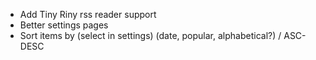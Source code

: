 - Add Tiny Riny rss reader  support
- Better settings pages
- Sort items by (select in settings) (date, popular, alphabetical?) / ASC-DESC


